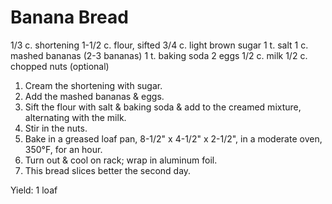 Banana Bread
============

1/3 c. shortening
1-1/2 c. flour, sifted
3/4 c. light brown sugar
1 t. salt
1 c. mashed bananas (2-3 bananas)
1 t. baking soda
2 eggs
1/2 c. milk
1/2 c. chopped nuts (optional)

1. Cream the shortening with sugar.
2. Add the mashed bananas & eggs.
3. Sift the flour with salt & baking soda & add to the creamed mixture, alternating with the milk.
4. Stir in the nuts.
5. Bake in a greased loaf pan, 8-1/2" x 4-1/2" x 2-1/2", in a moderate oven, 350°F, for an hour.
6. Turn out & cool on rack; wrap in aluminum foil.
7. This bread slices better the second day.

Yield: 1 loaf